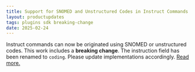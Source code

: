 ```yaml
---
title: Support for SNOMED and Unstructured Codes in Instruct Commands
layout: productupdates
tags: plugins sdk breaking-change
date: 2025-02-24
---
```

Instruct commands can now be originated using SNOMED or unstructured codes. This work includes a **breaking change**. The instruction field has been renamed to `coding`. Please update implementations accordingly. [Read more.](/sdk/commands/#instruct)
